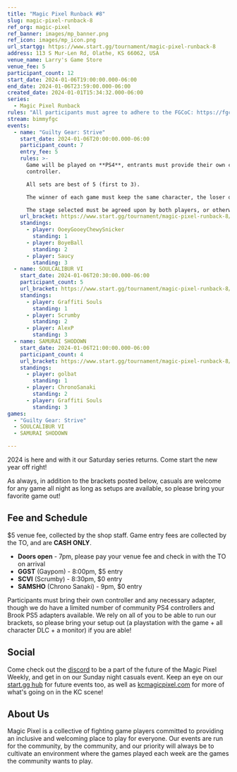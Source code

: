 ```yaml
---
title: "Magic Pixel Runback #8"
slug: magic-pixel-runback-8
ref_org: magic-pixel
ref_banner: images/mp_banner.png
ref_icon: images/mp_icon.png
url_startgg: https://www.start.gg/tournament/magic-pixel-runback-8
address: 113 S Mur-Len Rd, Olathe, KS 66062, USA
venue_name: Larry's Game Store
venue_fee: 5
participant_count: 12
start_date: 2024-01-06T19:00:00.000-06:00
end_date: 2024-01-06T23:59:00.000-06:00
created_date: 2024-01-01T15:34:32.000-06:00
series:
  - Magic Pixel Runback
rules: "All participants must agree to adhere to the FGCoC: https://fgcoc.com/"
stream: bimmyfgc
events:
  - name: "Guilty Gear: Strive"
    start_date: 2024-01-06T20:00:00.000-06:00
    participant_count: 7
    entry_fee: 5
    rules: >-
      Game will be played on **PS4**, entrants must provide their own compatible
      controller.  

      All sets are best of 5 (first to 3).  

      The winner of each game must keep the same character, the loser of that game may switch characters.  

      The stage selected must be agreed upon by both players, or otherwise selected at random.
    url_bracket: https://www.start.gg/tournament/magic-pixel-runback-8/events/strive/brackets/1545304/2321749
    standings:
      - player: OoeyGooeyChewySnicker
        standing: 1
      - player: BoyeBall
        standing: 2
      - player: Saucy
        standing: 3
  - name: SOULCALIBUR VI
    start_date: 2024-01-06T20:30:00.000-06:00
    participant_count: 5
    url_bracket: https://www.start.gg/tournament/magic-pixel-runback-8/events/scvi-double-elimination/brackets/1545306/2321751
    standings:
      - player: Graffiti Souls
        standing: 1
      - player: Scrumby
        standing: 2
      - player: AlexP
        standing: 3
  - name: SAMURAI SHODOWN
    start_date: 2024-01-06T21:00:00.000-06:00
    participant_count: 4
    url_bracket: https://www.start.gg/tournament/magic-pixel-runback-8/events/samurai-shodown/brackets/1545313/2321758
    standings:
      - player: golbat
        standing: 1
      - player: ChronoSanaki
        standing: 2
      - player: Graffiti Souls
        standing: 3
games:
  - "Guilty Gear: Strive"
  - SOULCALIBUR VI
  - SAMURAI SHODOWN

---
```


2024 is here and with it our Saturday series returns. Come start the new year off right!

As always, in addition to the brackets posted below, casuals are welcome for any game all night as long as setups are available, so please bring your favorite game out! 

## Fee and Schedule
$5 venue fee, collected by the shop staff. Game entry fees are collected by the TO, and are **CASH ONLY**. 

- **Doors open** - 7pm, please pay your venue fee and check in with the TO on arrival
- **GGST** (Gaypom) - 8:00pm, $5 entry
- **SCVI** (Scrumby) - 8:30pm, $0 entry 
- **SAMSHO** (Chrono Sanaki) - 9pm, $0 entry

Participants must bring their own controller and any necessary adapter, though we do have a limited number of community PS4 controllers and Brook PS5 adapters available. We rely on all of you to be able to run our brackets, so please bring your setup out (a playstation with the game + all character DLC + a monitor) if you are able!  

## Social
Come check out the [discord](https://discord.gg/jkmn6CVrrQ) to be a part of the future of the Magic Pixel Weekly, and get in on our Sunday night casuals event. Keep an eye on our [start.gg hub](https://www.start.gg/hub/magic-pixel) for future events too, as well as [kcmagicpixel.com](https://kcmagicpixel.com) for more of what's going on in the KC scene!

## About Us

Magic Pixel is a collective of fighting game players committed to providing an inclusive and welcoming place to play for everyone. Our events are run for the community, by the community, and our priority will always be to cultivate an environment where the games played each week are the games the community wants to play.
  